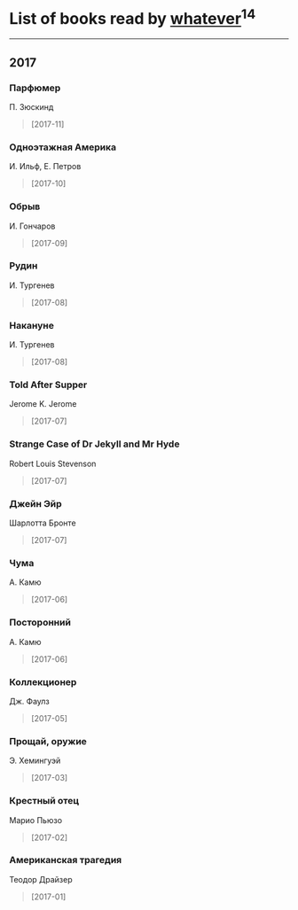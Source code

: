 # List of books read by [whatever](https://www.facebook.com/app_scoped_user_id/2004720323142248/)<sup>14</sup>
---

## 2017

### Парфюмер
П. Зюскинд
> [2017-11] 


### Одноэтажная Америка
И. Ильф, Е. Петров
> [2017-10] 


### Обрыв
И. Гончаров
> [2017-09] 


### Рудин
И. Тургенев
> [2017-08] 


### Накануне
И. Тургенев
> [2017-08] 


### Told After Supper
Jerome K. Jerome
> [2017-07] 


### Strange Case of Dr Jekyll and Mr Hyde
Robert Louis Stevenson
> [2017-07] 


### Джейн Эйр
Шарлотта Бронте
> [2017-07] 


### Чума
А. Камю
> [2017-06] 


### Посторонний
А. Камю
> [2017-06] 


### Коллекционер
Дж. Фаулз
> [2017-05] 


### Прощай, оружие
Э. Хемингуэй
> [2017-03] 


### Крестный отец
Марио Пьюзо
> [2017-02] 


### Американская трагедия
Теодор Драйзер
> [2017-01] 



